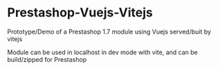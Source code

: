 # Prestashop-Vuejs-Vitejs
Prototype/Demo of a Prestashop 1.7 module using Vuejs served/buit by vitejs

Module can be used in localhost in dev mode with vite, and can be build/zipped for Prestashop
